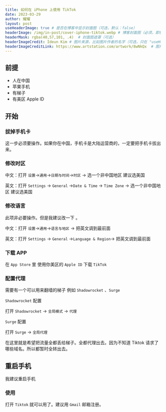 ```yaml
---
title: 如何在 iPhone 上使用 TikTok
date: 2023-03-29
author: 耀耀
layout: post
useHeaderImage: true # 是否在博客中显示封面图（可选，默认：false）
headerImage: /img/in-post/cover-iphone-tiktok.webp # 博客封面图（必须，即使上一项选了 false，因为图片也需要在首页显示）
headerMask: rgba(40,57,101, .4)  # 封面图遮罩（可选）
headerImageCredit: Ideun Kim # 图片来源，比如图片作者的名字（可选，只在 "useHeaderImage: true" 时有效）
headerImageCreditLink: https://www.artstation.com/artwork/8wNkQx  # 图片来源的链接（可选，只在 "useHeaderImage: true" 时有效）
---
```


## 前提

- 人在中国
- 苹果手机
- 有梯子
- 有美区 Apple ID

## 开始

### 拔掉手机卡

这一步必须要操作。如果你在中国，手机卡是大陆运营商的，一定要把手机卡拔出来。

### 修改时区

中文：打开 ` 设置 `->` 通用 `->` 日期与时间 `->` 时区 ` -> 选一个非中国地区 建议选美国

英文：打开 `Settings` -> `General` ->`Date & Time` → `Time Zone` → 选一个非中国地区 建议选美国

### 修改语言

此项非必要操作。但是我建议改一下 。

中文：打开 ` 设置 `->` 通用 `->` 语言与地区 ` -> 把英文调到最前面

英文：打开 `Settings` -> `General` ->`Language & Region`-> 把英文调到最前面

### 下载 APP

在 `App Store` 里 使用你美区的 `Apple ID` 下载 `TikTok`

### 配置代理

需要有一个可以用来翻墙的梯子 例如 `Shadowrocket` 、`Surge`

`Shadowrocket` 配置

打开 `Shadowrocket` → ` 全局模式 ` → ` 代理 `

`Surge` 配置

打开 `Surge` → ` 全局代理 `

在这里就是希望把流量全都丢给梯子。全都代理出去。因为不知道 Tiktok 请求了哪些域名。所以都暂时全转出去。

## 重启手机

我建议重启手机

### 使用

打开 `Tiktok` 就可以用了。建议用 `Gmail` 邮箱注册。
